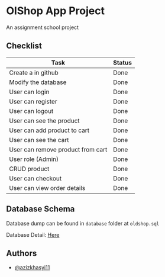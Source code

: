 # OlShop App Project

An assignment school project

## Checklist

| Task                              | Status |
| --------------------------------- | ------ |
| Create a in github                | Done   |
| Modify the database               | Done   |
| User can login                    | Done   |
| User can register                 | Done   |
| User can logout                   | Done   |
| User can see the product          | Done   |
| User can add product to cart      | Done   |
| User can see the cart             | Done   |
| User can remove product from cart | Done   |
| User role (Admin)                 | Done   |
| CRUD product                      | Done   |
| User can checkout                 | Done   |
| User can view order details       | Done   |

## Database Schema

Database dump can be found in `database` folder at `oldshop.sql`

Database Detail: [Here](https://dbdiagram.io/d/OldShop-Diagram-669536f69939893daef8a2e3)

## Authors

- [@azizkhasyi11](https://github.com/Azizkhasyi11)
